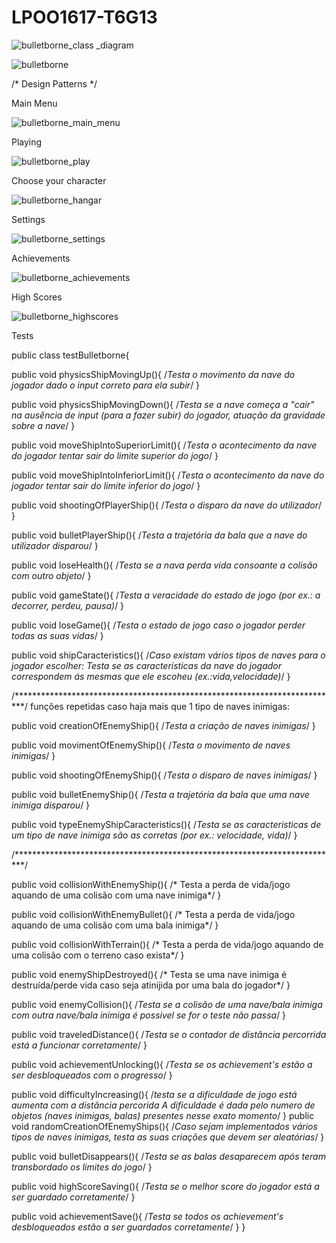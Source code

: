 # LPOO1617-T6G13

![bulletborne_class _diagram](https://cloud.githubusercontent.com/assets/25772341/25558803/32c7263a-2d26-11e7-9e8c-a767a2e41d6a.png)

![bulletborne](https://cloud.githubusercontent.com/assets/25772341/25558804/32f774e8-2d26-11e7-8c59-497d9ca3e623.png)

/* Design Patterns */

Main Menu

![bulletborne_main_menu](https://cloud.githubusercontent.com/assets/25772341/25525924/2bd058c4-2c09-11e7-96b0-4851bfcd485d.png)

Playing

![bulletborne_play](https://cloud.githubusercontent.com/assets/25772341/25525925/2bd5f90a-2c09-11e7-984c-e89e57bd231c.png)

Choose your character

![bulletborne_hangar](https://cloud.githubusercontent.com/assets/25772341/25525920/2b9fccb8-2c09-11e7-81a3-df8be0aa779b.png)

Settings

![bulletborne_settings](https://cloud.githubusercontent.com/assets/25772341/25525923/2bcf8bd8-2c09-11e7-94da-6aaabc6a8314.png)

Achievements

![bulletborne_achievements](https://cloud.githubusercontent.com/assets/25772341/25525926/2bdf5ba8-2c09-11e7-8905-81b72250a9c9.png)

High Scores

![bulletborne_highscores](https://cloud.githubusercontent.com/assets/25772341/25525922/2bbb3386-2c09-11e7-825d-32999c8e8109.png)

Tests

public class testBulletborne{

public void physicsShipMovingUp(){
	/*Testa o movimento da nave do jogador dado o input correto para ela subir*/
}

public void physicsShipMovingDown(){
	/*Testa se a nave começa a "cair" na ausência de input (para a fazer subir) do jogador, atuação da 
gravidade sobre a nave*/
}

public void moveShipIntoSuperiorLimit(){
	/*Testa o acontecimento da nave do jogador tentar sair do limite superior do jogo*/
}

public void moveShipIntoInferiorLimit(){
	/*Testa o acontecimento da nave do jogador tentar sair do limite inferior do jogo*/
}

public void shootingOfPlayerShip(){
	/*Testa o disparo da nave do utilizador*/
}

public void bulletPlayerShip(){
	/*Testa a trajetória da bala que a nave do utilizador disparou*/
}

public void loseHealth(){
	/*Testa se a nava perda vida consoante a colisão com outro objeto*/
}

public void gameState(){
	/*Testa a veracidade do estado de jogo (por ex.: a decorrer, perdeu, pausa)*/
}

public void loseGame(){
	/*Testa o estado de jogo caso o jogador perder todas as suas vidas*/
}

public void shipCaracteristics(){
	/*Caso existam vários tipos de naves para o jogador escolher:
	Testa se as caracteristicas da nave do jogador correspondem ás mesmas que ele escoheu 
(ex.:vida,velocidade)*/
}

/**************************************************************************/
funções repetidas caso haja mais que 1 tipo de naves inimigas:

public void creationOfEnemyShip(){
	/*Testa a criação de naves inimigas*/
}

public void movimentOfEnemyShip(){
	/*Testa o movimento de naves inimigas*/
}

public void shootingOfEnemyShip(){
	/*Testa o disparo de naves inimigas*/
}

public void bulletEnemyShip(){
	/*Testa a trajetória da bala que uma nave inimiga disparou*/
}

public void typeEnemyShipCaracteristics(){
	/*Testa se as caracteristicas de um tipo de nave inimiga são as corretas (por ex.: velocidade, vida)*/
}

/**************************************************************************/

public void collisionWithEnemyShip(){
	/* Testa a perda de vida/jogo aquando de uma colisão com uma nave inimiga*/
}

public void collisionWithEnemyBullet(){
	/* Testa a perda de vida/jogo aquando de uma colisão com uma bala inimiga*/
}


public void collisionWithTerrain(){
	/* Testa a perda de vida/jogo aquando de uma colisão com o terreno caso exista*/
}

public void enemyShipDestroyed(){
	/* Testa se uma nave inimiga é destruída/perde vida caso seja atinijida por uma bala do jogador*/
}

public void enemyCollision(){
	/*Testa se a colisão de uma nave/bala inimiga com outra nave/bala inimiga é possivel
	se for o teste não passa*/
}

public void traveledDistance(){
	/*Testa se o contador de distância percorrida está a funcionar corretamente*/
}

public void achievementUnlocking(){
	/*Testa se os achievement's estão a ser desbloqueados com o progresso*/
}

public void difficultyIncreasing(){
	/*testa se a dificuldade de jogo está aumenta com a distância percorida
	A dificuldade é dada pelo numero de objetos (naves inimigas, balas) presentes nesse exato momento*/
}
public void randomCreationOfEnemyShips(){
	/*Caso sejam implementados vários tipos de naves inimigas, testa as suas criações que devem ser 
aleatórias*/
}

public void bulletDisappears(){
	/*Testa se as balas desaparecem após teram transbordado os limites do jogo*/
}

public void highScoreSaving(){
	/*Testa se o melhor score do jogador está a ser guardado corretamente*/
}

public void achievementSave(){
	/*Testa se todos os achievement's desbloqueados estão a ser guardados corretamente*/
}
}
